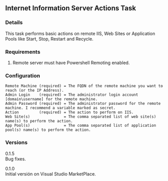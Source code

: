 ## Internet Information Server Actions Task

### Details
This task performs basic actions on remote IIS, Web Sites or Application Pools like Start, Stop, Restart and Recycle.

### Requirements
1. Remote server must have Powershell Remoting enabled.

### Configuration
```
Remote Machine (required) = The FQDN of the remote machine you want to reach (or the IP Address).
Admin Login    (required) = The administrator login account [domain\username] for the remote machine.
Admin Password (required) = The administrator password for the remote machine. I recommend a variable marked as secret.
Action         (required) = The action to perform on IIS.
Web Site(s)               = The comma separated list of web site(s) name(s) to perform the action.
App Pool(s)               = The comma separated list of application pool(s) name(s) to perform the action.  
```

### Versions
0.1.5  
Bug fixes.  

0.1.0  
Initial versión on Visual Studio MarketPlace.  